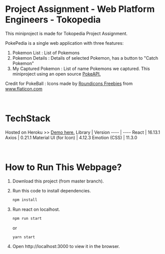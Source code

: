 # Project Assignment - Web Platform Engineers - Tokopedia
This miniproject is made for Tokopedia Project Assignment.

PokePedia is a single web application with three features: 
1. Pokemon List : List of Pokemons
2. Pokemon Details : Details of selected Pokemon, has a button to "Catch Pokemon"
3. My Captured Pokemon : List of name Pokemons we captured.
This miniproject using an open source [PokeAPI.](https://pokeapi.co/) 

Credit for PokeBall : Icons made by <a href="https://www.flaticon.com/authors/roundicons-freebies" title="Roundicons Freebies">Roundicons Freebies</a> from <a href="https://www.flaticon.com/" title="Flaticon">www.flaticon.com</a>

<br>

# TechStack
Hosted on Heroku >> [Demo here.](https://pokedex-pokepedia.herokuapp.com/)
Library | Version
---- | ----
React | 16.13.1
Axios | 0.21.1
Material UI (for Icon) | 4.12.3
Emotion (CSS) | 11.3.0


<br>

# How to Run This Webpage?
1. Download this project (from master branch).
2. Run this code to install dependencies.
   
   ```bash
   npm install
   ```
3. Run react on localhost.
   ```bash
   npm run start
   ```
   or

    ```bash
   yarn start
   ```

4. Open http://localhost:3000 to view it in the browser.



